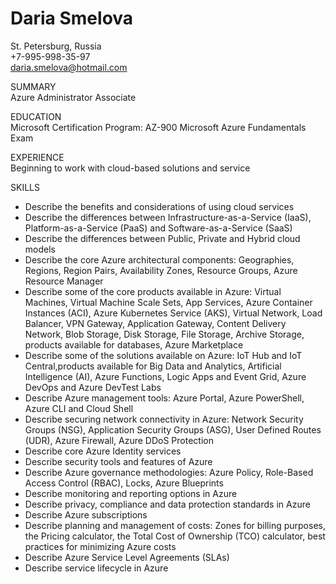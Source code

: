 # Daria Smelova  
St. Petersburg, Russia  
+7-995-998-35-97  
daria.smelova@hotmail.com  

SUMMARY  
Azure Administrator Associate  

EDUCATION  
Microsoft Certification Program: AZ-900 Microsoft Azure Fundamentals Exam  

EXPERIENCE  
Beginning to work with cloud-based solutions and service

SKILLS
* Describe the benefits and considerations of using cloud services
* Describe the differences between Infrastructure-as-a-Service (IaaS), Platform-as-a-Service
(PaaS) and Software-as-a-Service (SaaS) 
* Describe the differences between Public, Private and Hybrid cloud models
* Describe the core Azure architectural components: Geographies,  Regions, Region Pairs, Availability Zones, Resource Groups, Azure Resource Manager
* Describe some of the core products available in Azure:  Virtual Machines, Virtual Machine Scale Sets, App Services, Azure Container Instances (ACI), Azure Kubernetes Service (AKS), Virtual Network, Load Balancer, VPN Gateway, Application Gateway, Content Delivery Network, Blob Storage, Disk Storage, File Storage, Archive Storage, products available for databases, Azure Marketplace 
* Describe some of the solutions available on Azure:  IoT Hub and IoT Central,products available for Big Data and Analytics, Artificial Intelligence (AI), Azure Functions, Logic Apps and Event Grid, Azure DevOps and Azure DevTest Labs
* Describe Azure management tools: Azure Portal, Azure PowerShell, Azure CLI and Cloud Shell
* Describe securing network connectivity in Azure: Network Security Groups (NSG), Application Security Groups (ASG), User Defined Routes (UDR), Azure Firewall, Azure DDoS Protection
* Describe core Azure Identity services
* Describe security tools and features of Azure
* Describe Azure governance methodologies: Azure Policy, Role-Based Access Control (RBAC), Locks, Azure Blueprints
* Describe monitoring and reporting options in Azure
* Describe privacy, compliance and data protection standards in Azure
* Describe Azure subscriptions
* Describe planning and management of costs: Zones for billing purposes, the Pricing calculator, the Total Cost of Ownership (TCO) calculator, best practices for minimizing Azure costs 
* Describe Azure Service Level Agreements (SLAs)
* Describe service lifecycle in Azure
